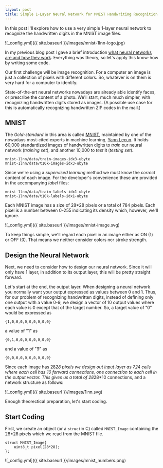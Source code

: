 ```yaml
---
layout: post
title: Simple 1-Layer Neural Network for MNIST Handwriting Recognition
---
```


In this post I'll explore how to use a very simple 1-layer neural network to recognize the handwritten digits in the MNIST image files.

![_config.yml]({{ site.baseurl }}/images/mnist-1lnn-logo.jpg)

In my previous blog post I gave a brief introduction [what neural networks are and how they work](../What_is_a_Neural_Network/).
Everything was theory, so let's apply this know-how by writing some code.

Our first challenge will be image recognition. 
For a computer an image is just a collection of pixels with different colors.
So, whatever is on them is very hard for a computer to identify.

State-of-the-art neural networks nowadays are already able identify faces, or prescribe the content of a photo.
We'll start, much much simpler, with recognizing handwritten digits stored as images.
(A possible use case for this is automatically recognizing handwritten ZIP codes in the mail.)

## MNIST

The *Gold-standard* in this area is called [MNIST](http://yann.lecun.com/exdb/mnist/), maintained by one of the nowadays most-cited experts in machine learning, [Yann Lecun](http://yann.lecun.com).
It holds 60,000 standardized images of handwritten digits to *train* our neural network (*training set*), and another 10,000 to *test* it (*testing set*).

```
mnist-1lnn/data/train-images-idx3-ubyte
mnist-1lnn/data/t10k-images-idx3-ubyte
```

Since we're using a *supervised learning* method we must know the *correct* content of each image. 
For the developer's convenience these are provided in the accompanying *label* files:

```
mnist-1lnn/data/train-labels-idx1-ubyte
mnist-1lnn/data/t10k-labels-idx1-ubyte
```

Each MNIST image has a size of 28*28 pixels or a total of 784 pixels. 
Each pixel is a number between 0-255 indicating its density which, however, we'll ignore.

![_config.yml]({{ site.baseurl }}/images/mnist-image.svg)

To keep things simple, we'll regard each pixel in an image either as ON (1) or OFF (0).
That means we neither consider colors nor stroke strength. 

## Design the Neural Network

Next, we need to consider how to design our neural network. 
Since it will only have 1 layer, in addition to its output layer, this will be pretty straight forward.

Let's start at the end, the output layer. 
When designing a neural network you normally want your output expressed as values between 0 and 1.
Thus, for our problem of recognizing handwritten digits, instead of defining only one output with a value 0-9, we design a vector of 10 output values where each value is 0 except that of the target number.
So, a target value of "0" would be expressed as

```
{1,0,0,0,0,0,0,0,0,0}
```
a value of "1" as
```
{0,1,0,0,0,0,0,0,0,0}
```
and a value of "9" as
```
{0,0,0,0,0,0,0,0,0,9}
```

Since each image has 28*28 pixels we design out input layer as 724 cells where each cell has 10 forward connections, one connection to each cell in the output vector.
This gives us a total of 28*28*10 connections, and a network structure as follows:

![_config.yml]({{ site.baseurl }}/images/1lnn.svg)

Enough theorectical preparation, let's start coding.

## Start Coding

First, we create an object (or a `struct`in C) called `MNIST_Image` containing the 28*28 pixels which we read from the MNIST file.

```
struct MNIST_Image{
    uint8_t pixel[28*28];
};
```


![_config.yml]({{ site.baseurl }}/images/mnist_numbers.png)







